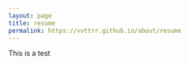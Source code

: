 ```yaml
---
layout: page
title: resume
permalink: https://vvttrr.github.io/about/resume
---
```


This is a test

